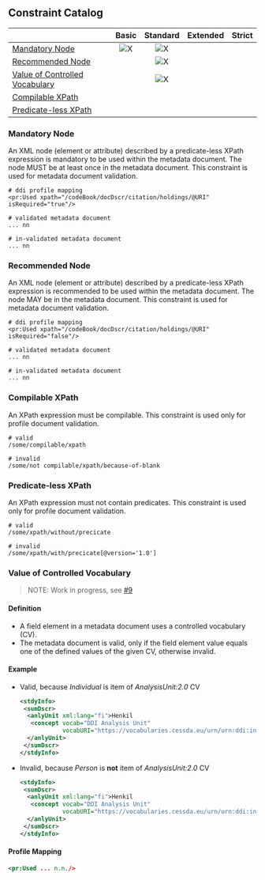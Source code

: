 ## Constraint Catalog

|                                                                    	|            Basic            	|           Standard          	| Extended 	| Strict 	|
|--------------------------------------------------------------------	|:---------------------------:	|:---------------------------:	|:--------:	|:------:	|
| [Mandatory Node](\#Mandatory_Node)                                 	| ![X](../images/table-x.png) 	| ![X](../images/table-x.png) 	|          	|        	|
| [Recommended Node](\#Recommended_Node)                             	|                             	| ![X](../images/table-x.png) 	|          	|        	|
| [Value of Controlled Vocabulary](\#Value_of_Controlled_Vocabulary) 	|                             	| ![X](../images/table-x.png) 	|          	|        	|
| [Compilable XPath](\#Compilable_XPath)                             	|                             	|                             	|          	|        	|
| [Predicate-less XPath](\#Predicate-less_XPath)                     	|                             	|                             	|          	|        	|

### Mandatory Node

An XML node (element or attribute) described by a predicate-less XPath expression is mandatory to be used within the metadata document. 
The node MUST be at least once in the metadata document. This constraint is used for metadata document validation.

```
# ddi profile mapping
<pr:Used xpath="/codeBook/docDscr/citation/holdings/@URI" isRequired="true"/>
```

```
# validated metadata document
... nn
```

```
# in-validated metadata document
... nn
```


### Recommended Node

An XML node (element or attribute) described by a predicate-less XPath expression is recommended to be used within the metadata document.
The node MAY be in the metadata document. This constraint is used for metadata document validation.

```
# ddi profile mapping
<pr:Used xpath="/codeBook/docDscr/citation/holdings/@URI" isRequired="false"/>
```

```
# validated metadata document
... nn
```

```
# in-validated metadata document
... nn
```



### Compilable XPath

An XPath expression must be compilable. This constraint is used only for profile document validation.

```
# valid
/some/compilable/xpath
```

```
# invalid
/some/not compilable/xpath/because-of-blank
```

### Predicate-less XPath

An XPath expression must not contain predicates. This constraint is used only for profile document validation.

```
# valid
/some/xpath/without/precicate
```

```
# invalid
/some/xpath/with/precicate[@version='1.0']
```

### Value of Controlled Vocabulary 

> NOTE: Work in progress, see [#9](https://bitbucket.org/cessda/cessda.cmv/issues/9)

#### Definition

* A field element in a metadata document uses a controlled vocabulary (CV). 
* The metadata document is valid, only if the field element value equals one of the defined values of the given CV, otherwise invalid.

#### Example
* Valid, because *Individual* is item of *AnalysisUnit:2.0* CV
	```xml
	<stdyInfo>
	 <sumDscr>
	  <anlyUnit xml:lang="fi">Henkil
	   <concept vocab="DDI Analysis Unit" 
	            vocabURI="https://vocabularies.cessda.eu/urn/urn:ddi:int.ddi.cv:AnalysisUnit:2.0">Individual</concept>
	  </anlyUnit>
	 </sumDscr>
	</stdyInfo>
	```
	
* Invalid, because *Person* is **not** item of *AnalysisUnit:2.0* CV
	```xml
	<stdyInfo>
	 <sumDscr>
	  <anlyUnit xml:lang="fi">Henkil
	   <concept vocab="DDI Analysis Unit" 
	            vocabURI="https://vocabularies.cessda.eu/urn/urn:ddi:int.ddi.cv:AnalysisUnit:2.0">Person</concept>
	  </anlyUnit>
	 </sumDscr>
	</stdyInfo>
	```
	
#### Profile Mapping

```xml
<pr:Used ... n.n./>

```
